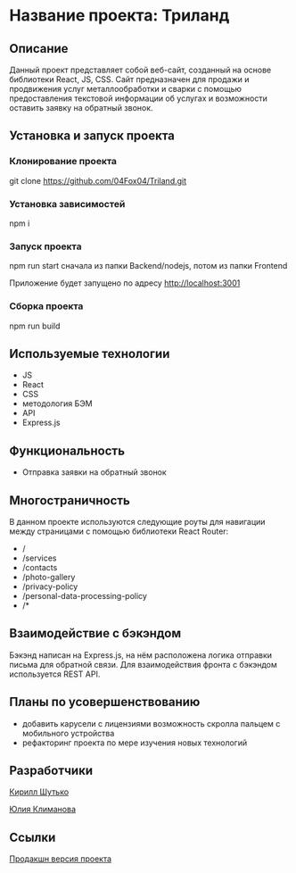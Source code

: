 # Название проекта: Триланд

## Описание

Данный проект представляет собой веб-сайт, созданный на основе библиотеки React, JS, CSS.
Сайт предназначен для продажи и продвижения услуг металлообработки и сварки с помощью предоставления текстовой информации об услугах и возможности оставить заявку на обратный звонок.

## Установка и запуск проекта

### Клонирование проекта

git clone https://github.com/04Fox04/Triland.git

### Установка зависимостей

npm i

### Запуск проекта

npm run start сначала из папки Backend/nodejs, потом из папки Frontend

Приложение будет запущено по адресу [http://localhost:3001](http://localhost:3001)

### Сборка проекта

npm run build

## Используемые технологии

- JS
- React
- CSS
- методология БЭМ
- API
- Express.js

## Функциональность

- Отправка заявки на обратный звонок

## Многостраничность

В данном проекте используются следующие роуты для навигации между страницами с помощью библиотеки React Router:

- /
- /services
- /contacts
- /photo-gallery
- /privacy-policy
- /personal-data-processing-policy
- /*

## Взаимодействие с бэкэндом

Бэкэнд написан на Express.js, на нём расположена логика отправки письма для обратной связи.
Для взаимодействия фронта с бэкэндом используется REST API.

## Планы по усовершенствованию

- добавить карусели с лицензиями возможность скролла пальцем с мобильного устройства
- рефакторинг проекта по мере изучения новых технологий

## Разработчики

[Кирилл Шутько](https://github.com/04Fox04)

[Юлия Климанова](https://github.com/Ssempusha)

## Ссылки

[Продакшн версия проекта](https://триланд.рф)